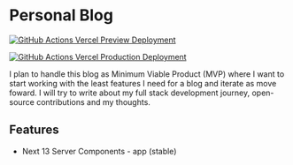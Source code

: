 # Personal Blog

[![GitHub Actions Vercel Preview Deployment](https://github.com/kenmwangi/ken/actions/workflows/preview.yaml/badge.svg)](https://github.com/kenmwangi/ken/actions/workflows/preview.yaml)

[![GitHub Actions Vercel Production Deployment](https://github.com/kenmwangi/ken/actions/workflows/production.yaml/badge.svg)](https://github.com/kenmwangi/ken/actions/workflows/production.yaml)

I plan to handle this blog as Minimum Viable Product (MVP) where I want to start working with the least features I need for a blog and iterate as move foward.
I will try to write about my full stack development journey, open-source contributions and my thoughts.

## Features

- Next 13 Server Components - app (stable)
